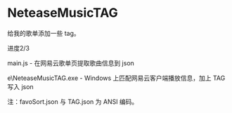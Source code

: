 # NeteaseMusicTAG
给我的歌单添加一些 tag。

进度2/3

main.js - 在网易云歌单页提取歌曲信息到 json

e\NeteaseMusicTAG.exe - Windows 上匹配网易云客户端播放信息，加上 TAG 写入 json

注：favoSort.json 与 TAG.json 为 ANSI 编码。